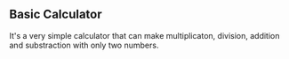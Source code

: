 ## Basic Calculator

It's a very simple calculator that can make multiplicaton, division, addition and substraction with only two numbers. 